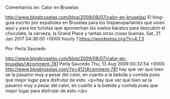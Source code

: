 Comentarios en: Calor en Bruselas

http://www.blogbruselas.com/blog/2009/08/07/calor-en-bruselas/ El
blog-guía escrito por españoles en Bruselas para los hispanoparlantes
que viven aquí y para los turistas que aprovechan los vuelos baratos
para descubrir el chocolate, la cerveza, la Grand Place y tantas otras
cosas buenas. Sat, 21 Jan 2017 04:36:00 +0000 hourly 1
https://wordpress.org/?v=4.7.3

Por: Perla Saucedo

http://www.blogbruselas.com/blog/2009/08/07/calor-en-bruselas/\#comment-781
Perla Saucedo Thu, 13 Aug 2009 00:32:54 +0000
http://www.blogbruselas.com/?p=412\#comment-781 hay que ver que bien se
la pasaron muy a pesar del calor, en cuanto a la bebida y comida pues
que mejor lugar para disfrutar de esto. \<p\>hay que ver que bien se la
pasaron muy a pesar del calor, en cuanto a la bebida y comida pues que
mejor lugar para disfrutar de esto.\</p\>
